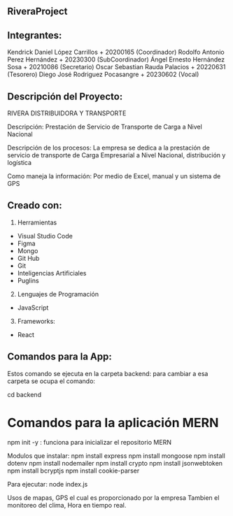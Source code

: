 ## RiveraProject

## Integrantes:

Kendrick Daniel López Carrillos + 20200165 (Coordinador)
Rodolfo Antonio Perez Hernández + 20230300 (SubCoordinador)
Ángel Ernesto Hernández Sosa + 20210086 (Secretario)
Oscar Sebastian Rauda Palacios + 20220631 (Tesorero)
Diego José Rodriguez Pocasangre + 20230602 (Vocal)


## Descripción del Proyecto:

RIVERA DISTRIBUIDORA Y TRANSPORTE

Descripción:  Prestación de Servicio de Transporte de Carga a Nivel Nacional
 
Descripción de los procesos:  La empresa se dedica a la prestación de servicio de transporte de Carga Empresarial a Nivel Nacional, distribución y logística
 
Como maneja la información: Por medio de Excel, manual y un sistema de GPS


## Creado con:

1. Herramientas
- Visual Studio Code
- Figma
- Mongo
- Git Hub
- Git
- Inteligencias Artificiales
- Puglins

2. Lenguajes de Programación
- JavaScript

3. Frameworks:
- React


## Comandos para la App:
Estos comando se ejecuta en la carpeta backend: para cambiar 
a esa carpeta se ocupa el comando:

cd backend

# Comandos para la aplicación MERN
 
npm init -y : funciona para inicializar el repositorio MERN
 
Modulos que instalar:
npm install express
npm install mongoose
npm install dotenv
npm install nodemailer
npm install crypto
npm install jsonwebtoken
npm install bcryptjs
npm install cookie-parser
 
Para ejecutar:
node index.js

Usos de mapas, GPS el cual es proporcionado por la empresa
Tambien el monitoreo del clima, Hora en tiempo real.

